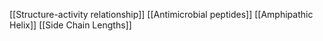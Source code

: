 [[Structure-activity relationship]]
[[Antimicrobial peptides]]
[[Amphipathic Helix]]
[[Side Chain Lengths]]
